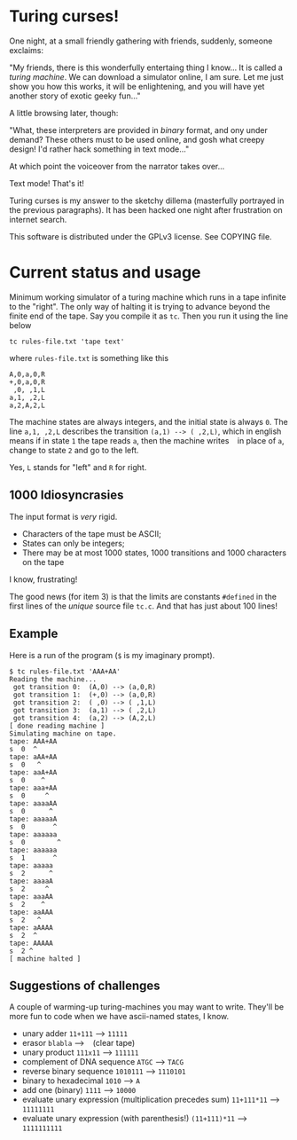 Turing curses!
==============

One night, at a small friendly gathering with friends, suddenly, someone
exclaims:

"My friends, there is this wonderfully entertaing thing I know...  It is
called a *turing machine*. We can download a simulator  online, I am
sure. Let me just show you how this works, it will be enlightening, and you
will have yet another story of exotic geeky fun..."

A little browsing later, though:

"What, these interpreters are provided in _binary_ format, and ony under
demand? These others must to be used online, and gosh what creepy design!
I'd rather hack something in text mode..."

At which point the voiceover from the narrator takes over...

Text mode! That's it!

Turing curses is my answer to the sketchy dillema (masterfully portrayed
in the previous paragraphs). It has been hacked one night after frustration 
on internet search.

This software is distributed under the GPLv3 license. See COPYING file.

# Current status and usage

Minimum working simulator of a turing machine which runs in a tape infinite
to the "right". The only way of halting it is trying to advance beyond the
finite end of the tape. Say you compile it as `tc`. Then you run it using
the line below

    tc rules-file.txt 'tape text'
    
where `rules-file.txt` is something like this

    A,0,a,0,R
    +,0,a,0,R
     ,0, ,1,L
    a,1, ,2,L
    a,2,A,2,L

The machine states are always integers, and the initial state is always
`0`.  The line `a,1, ,2,L` describes the transition `(a,1) --> ( ,2,L)`,
which in english means if in state `1` the tape reads `a`, then the machine
writes ` ` in place of `a`, change to state `2` and go to the left.

Yes, `L` stands for "left" and `R` for right.

## 1000 Idiosyncrasies

The input format is *very* rigid. 

- Characters of the tape must be ASCII;
- States can only be integers;
- There may be at most 1000 states, 1000 transitions and 1000 characters on the tape

I know, frustrating!

The good news (for item 3) is that the limits are constants `#defined`
in the first lines of the _unique_ source file `tc.c`. And that has
just about 100 lines!

## Example

Here is a run of the program (`$` is my imaginary prompt).

    $ tc rules-file.txt 'AAA+AA'
    Reading the machine...
     got transition 0:  (A,0) --> (a,0,R)
     got transition 1:  (+,0) --> (a,0,R)
     got transition 2:  ( ,0) --> ( ,1,L)
     got transition 3:  (a,1) --> ( ,2,L)
     got transition 4:  (a,2) --> (A,2,L)
    [ done reading machine ]
    Simulating machine on tape.
    tape: AAA+AA
    s  0  ^
    tape: aAA+AA
    s  0   ^
    tape: aaA+AA
    s  0    ^
    tape: aaa+AA
    s  0     ^
    tape: aaaaAA
    s  0      ^
    tape: aaaaaA
    s  0       ^
    tape: aaaaaa
    s  0        ^
    tape: aaaaaa
    s  1       ^
    tape: aaaaa
    s  2      ^
    tape: aaaaA
    s  2     ^
    tape: aaaAA
    s  2    ^
    tape: aaAAA
    s  2   ^
    tape: aAAAA
    s  2  ^
    tape: AAAAA
    s  2 ^
    [ machine halted ]

## Suggestions of challenges

A couple of warming-up turing-machines you may want to write.
They'll be more fun to code when we have ascii-named states, I know.

- unary adder `11+111` --> `11111`
- erasor `blabla` -->  ` ` (clear tape)
- unary product `111x11` --> `111111`
- complement of DNA sequence `ATGC` --> `TACG`
- reverse binary sequence `1010111` --> `1110101`
- binary to hexadecimal `1010` --> `A`
- add one (binary)  `1111` --> `10000`
- evaluate unary expression (multiplication precedes sum) `11+111*11` --> `11111111`
- evaluate unary expression (with parenthesis!) `(11+111)*11` --> `1111111111`
